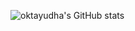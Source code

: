 <!--![Top Langs](https://github-readme-stats.vercel.app/api/top-langs/?username=oktayudha05&layout=compact)-->
![oktayudha's GitHub stats](https://github-readme-stats.vercel.app/api/wakatime?username=oktayudha05&show_icons=true&theme=transparent)
<!--
**oktayudha05/oktayudha05** is a ✨ _special_ ✨ repository because its `README.md` (this file) appears on your GitHub profile.

Here are some ideas to get you started:

- 🔭 I’m currently working on ...
- 🌱 I’m currently learning ...
- 👯 I’m looking to collaborate on ...
- 🤔 I’m looking for help with ...
- 💬 Ask me about ...
- 📫 How to reach me: ...
- 😄 Pronouns: ...
- ⚡ Fun fact: ...
-->

